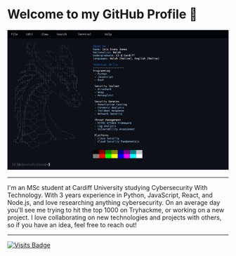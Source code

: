 # Welcome to my GitHub Profile 👋

![Neofetch Style Profile](./Neofetch.png)

---

I'm an MSc student at Cardiff University studying Cybersecurity With Technology.
With 3 years experience in Python, JavaScript, React, and Node.js, and love researching anything cybersecurity.
On an average day you'll see me trying to hit the top 1000 on Tryhackme, or working on a new project.
I love collaborating on new technologies and projects with others, so if you have an idea, feel free to reach out!

---

[![Visits Badge](https://badges.pufler.dev/visits/ioloEJ42/ioloEJ42)](https://github.com/ioloEJ42/ioloEJ42)
